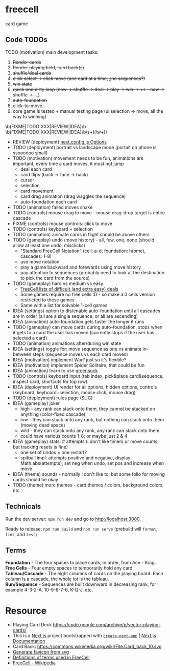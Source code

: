 # freecell

card game

## Code TODOs

TODO (motivation) main development tasks:

1. ~~Render cards~~
1. ~~Render playing field, card back(s)~~
1. ~~shuffle/deal cards~~
1. ~~click select -> click move (one card at a time, ¿no sequences?)~~
1. ~~win state~~
1. ~~quick and dirty loop (new -> shuffle -> deal -> play -> win -> <<-- new -> shuffle -> …)~~
1. ~~auto-foundation~~
1. click-to-move
1. core game is tested + manual testing page (ui selection -> move, all the way to winning)

\b(FIXME|TODO|XXX|REVIEW|IDEA)\b
\b(FIXME|TODO|XXX|REVIEW|IDEA)\b\s+\((\w+)\)

- REVIEW (deployment) [next.config.js Options](https://nextjs.org/docs/app/api-reference/next-config-js)
- TODO (deployment) portrait vs landscape mode (portait on phone is ssoooooo small)
- TODO (motivation) movement needs to be fun, animations are important, every time a card moves, it must not jump
  - deal each card
  - card flips (back -> face -> back)
  - cursor
  - selection
  - card movement
  - card drag animation (drag waggles the sequence)
  - auto-foundation each card
- TODO (animation) failed moves shake
- TODO (controls) mouse drag to move - mouse drag-drop target is entire cascade
- FIXME (controls) mouse controls: click to move
- TODO (controls) keyboard + selection
- TODO (animation) animate cards in flight should be above others
- TODO (gameplay) undo (move history) - all, few, one, none (should allow at least one undo, misclicks)
  - "Standard FreeCell Notation" (cell: a-d, foundation: h(ome), cascades: 1-8)
  - use move notation
  - play a game backward and forewards using move history
  - pay attention to sequences (probably need to look at the destination to pick the card from the source)
- TODO (gameplay) hard vs medium vs easy
  - [FreeCell lists of difficult (and extra easy) deals](https://www.solitairelaboratory.com/fclists.html)
  - Some games require no free cells :D - so make a 0 cells version restricted to these games
  - Same with a list for solvable 1-cell games
- IDEA (settings) option to dis/enable auto-foundation until all cascades are in order (all are a single sequence, or all are ascending)
- IDEA (animation) auto-foundation gets faster the longer it runs
- TODO (gameplay) can move cards during auto-foundation, stops when it gets to a card the user has moved (currently stops if the user has selected a card)
- TODO (animation) animations after/during win state
- IDEA (settings) toggle for: move sequence as one vs animate in-between steps (sequence moves vs each card moves)
- IDEA (motivation) implement War? just so it's flexible?
- IDEA (motivation) implement Spider Solitaire, that could be fun
- IDEA (animation) learn to use [greensock](https://css-tricks.com/how-to-animate-on-the-web-with-greensock/)
- TODO (controls) keyboard input (tab index, pick&place card&sequence, inspect card, shortcuts for top row)
- IDEA (deployment) UI render for all options, hidden options, controls (keyboard, keyboard+selection, mouse click, mouse drag)
- TODO (deployment) rules page (SUG)
- IDEA (gameplay) joker
  - high - any rank can stack onto them, they cannot be stacked on anything (color-fixed cascade)
  - low - they can stack onto any rank, but nothing can stack onto them (moving dead space)
  - wild - they can stack onto any rank, any rank can stack onto them
  - could have various counts 1-8; or maybe just 2 & 4
- IDEA (gameplay) stats: # attempts (i don't like timers or move counts, but tracking resets is fine)
  - one set of undos = one restart?
  - spitball impl: attempts positive and negative, display Math.abs(attempts), set neg when undo, set pos and increase when move
- IDEA (theme) sounds - normally i don't like to, but some folio for moving cards should be okay
- TODO (theme) more themes - card themes / colors, background colors, etc

## Technicals

Run the dev server: `npm run dev` and go to [http://localhost:3000](http://localhost:3000).

Ready to release: `npm run build` and `npm run serve` (prebuild will `format`, `lint`, and `test`)

## Terms

**Foundation** - The four spaces to place cards, in order, from Ace - King. \
**Free Cells** - Four empty spaces to temporarily hold any card. \
**Tableau/Cascade** - The eight columns of cards on the playing board. Each column is a cascade, the whole lot is the tableau. \
**Run/Sequence** - Sequences are built downward in decreasing rank, for example 4-3-2-A, 10-9-8-7-6, K-Q-J, etc.

# Resource

- Playing Card Deck https://code.google.com/archive/p/vector-playing-cards/
- This is a [Next.js](https://nextjs.org/) project bootstrapped with [`create-next-app`](https://github.com/vercel/next.js/tree/canary/packages/create-next-app) | [Next.js Documentation](https://nextjs.org/docs)
- Card Back: https://commons.wikimedia.org/wiki/File:Card_back_10.svg
- [Generate favicon from svg](https://svg2ico.com/)
- [Definitions of terms used in FreeCell](https://mobilityware.helpshift.com/hc/en/12-freecell/faq/3459-definitions-of-terms-used-in-freecell/)
- [FreeCell - Wikipedia](https://en.wikipedia.org/wiki/FreeCell)
